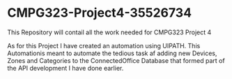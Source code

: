 # CMPG323-Project4-35526734
This Repository will contail all the work needed for CMPG323 Project 4

As for this Project I have created an automation using UIPATH. This Automationis meant to automate the tedious task af adding new Devices, Zones and Categories to the ConnectedOffice Database that formed part of the API development I have done earlier.
